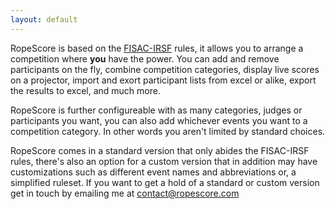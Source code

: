```yaml
---
layout: default
---
```


RopeScore is based on the [FISAC-IRSF](https://fisac-irsf.org)
rules, it allows you to arrange a competition where **you** have the
power. You can add and remove participants on the fly, combine competition
categories, display live scores on a projector, import and exort
participant lists from excel or alike, export the results to excel,
and much more.

RopeScore is further configureable with as many categories, judges or
participants you want, you can also add whichever events you want to a
competition category. In other words you aren't limited by standard choices.

RopeScore comes in a standard version that only abides the FISAC-IRSF rules,
there's also an option for a custom version that in addition may have
customizations such as different event names and abbreviations or, a
simplified ruleset. If you want to get a hold of a standard or custom version
get in touch by emailing me at [contact@ropescore.com](mailto:contact@ropescore.com)
